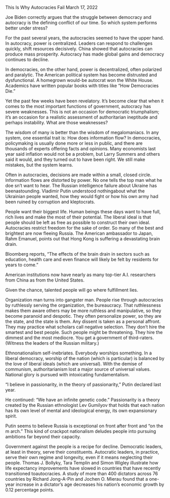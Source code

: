 This Is Why Autocracies Fail March 17, 2022

Joe Biden correctly argues that the struggle between democracy and autocracy is the defining conflict of our time. So which system performs better under stress?

For the past several years, the autocracies seemed to have the upper hand. In autocracy, power is centralized. Leaders can respond to challenges quickly, shift resources decisively. China showed that autocracies can produce mass prosperity. Autocracy has made global gains and democracy continues to decline.

In democracies, on the other hand, power is decentralized, often polarized and paralytic. The American political system has become distrusted and dysfunctional. A homegrown would-be autocrat won the White House. Academics have written popular books with titles like “How Democracies Die.”

Yet the past few weeks have been revelatory. It’s become clear that when it comes to the most important functions of government, autocracy has severe weaknesses. This is not an occasion for democratic triumphalism; it’s an occasion for a realistic assessment of authoritarian ineptitude and perhaps instability. What are those weaknesses?

The wisdom of many is better than the wisdom of megalomaniacs. In any system, one essential trait is: How does information flow? In democracies, policymaking is usually done more or less in public, and there are thousands of experts offering facts and opinions. Many economists last year said inflation would not be a problem, but Larry Summers and others said it would, and they turned out to have been right. We still make mistakes, but the system learns.

Often in autocracies, decisions are made within a small, closed circle. Information flows are distorted by power. No one tells the top man what he doe sn’t want to hear. The Russian intelligence failure about Ukraine has beenastounding. Vladimir Putin understood nothingabout what the Ukrainian people wanted, how they would fight or how his own army had been ruined by corruption and kleptocrats.

People want their biggest life. Human beings these days want to have full, rich lives and make the most of their potential. The liberal ideal is that people should be left as free as possible to construct their own ideal. Autocracies restrict freedom for the sake of order. So many of the best and brightest are now fleeing Russia. The American ambassador to Japan, Rahm Emanuel, points out that Hong Kong is suffering a devastating brain drain.

Bloomberg reports, “The effects of the brain drain in sectors such as education, health care and even finance will likely be felt by residents for years to come.”

American institutions now have nearly as many top-tier A.I. researchers from China as from the United States.

Given the chance, talented people will go where fulfillment lies.

Organization man turns into gangster man. People rise through autocracies by ruthlessly serving the organization, the bureaucracy. That ruthlessness makes them aware others may be more ruthless and manipulative, so they become paranoid and despotic. They often personalize power, so they are the state, and the state is them. Any dissent is taken as a personal affront. They may practice what scholars call negative selection. They don’t hire the smartest and best people. Such people might be threatening. They hire the dimmest and the most mediocre. You get a government of third-raters. (Witness the leaders of the Russian military.)

Ethnonationalism self-inebriates. Everybody worships something. In a liberal democracy, worship of the nation (which is particular) is balanced by the love of liberal ideals (which are universal). With the demise of communism, authoritarianism lost a major source of universal values. National glory is pursued with intoxicating fundamentalism.

“I believe in passionarity, in the theory of passionarity,” Putin declared last year.

He continued: “We have an infinite genetic code.” Passionarity is a theory created by the Russian ethnologist Lev Gumilyov that holds that each nation has its own level of mental and ideological energy, its own expansionary spirit.

Putin seems to believe Russia is exceptional on front after front and “on the m arch.” This kind of crackpot nationalism deludes people into pursuing ambitions far beyond their capacity.

Government against the people is a recipe for decline. Democratic leaders, at least in theory, serve their constituents. Autocratic leaders, in practice, serve their own regime and longevity, even if it means neglecting their people. Thomas J. Bollyky, Tara Templin and Simon Wigley illustrate how life expectancy improvements have slowed in countries that have recently transitioned toautocracies. A study of more than 400 dictators across 76 countries by Richard Jong-A-Pin and Jochen O. Mierau found that a one-year increase in a dictator’s age decreases his nation’s economic growth by 0.12 percentage points.